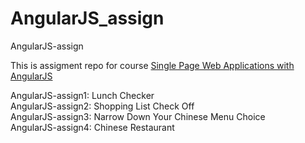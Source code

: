# AngularJS_assign
AngularJS-assign

This is assigment repo for course [Single Page Web Applications with AngularJS](https://www.coursera.org/learn/single-page-web-apps-with-angularjs/)


AngularJS-assign1: Lunch Checker <br>
AngularJS-assign2: Shopping List Check Off <br>
AngularJS-assign3: Narrow Down Your Chinese Menu Choice <br>
AngularJS-assign4: Chinese Restaurant <br>

